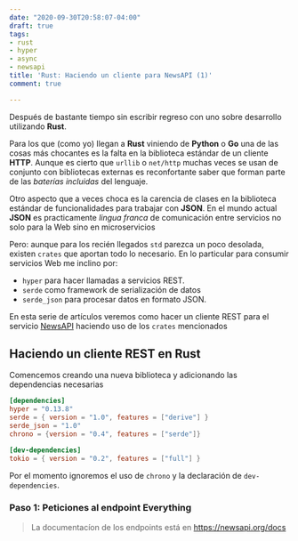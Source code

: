 ```yaml
---
date: "2020-09-30T20:58:07-04:00"
draft: true
tags:
- rust
- hyper
- async
- newsapi
title: 'Rust: Haciendo un cliente para NewsAPI (1)'
comment: true

---
```


Después de bastante tiempo sin escribir regreso con uno sobre desarrollo utilizando **Rust**.

Para los que (como yo) llegan a **Rust** viniendo de **Python** o
**Go** una de las cosas más chocantes es la falta en la biblioteca
estándar de un cliente **HTTP**. Aunque es cierto que `urllib` o
`net/http` muchas veces se usan de conjunto con bibliotecas externas
es reconfortante saber que forman parte de las *baterías incluidas*
del lenguaje.

Otro aspecto que a veces choca es la carencia de clases en la
biblioteca estándar de funcionalidades para trabajar con **JSON**. En
el mundo actual **JSON** es practicamente *lingua franca* de
comunicación entre servicios no solo para la Web sino en
microservicios

Pero: aunque para los recién llegados `std` parezca un poco desolada,
existen `crates` que aportan todo lo necesario. En lo particular para consumir servicios Web me inclino por:

- `hyper` para hacer llamadas a servicios REST.
- `serde` como framework de serialización de datos
- `serde_json` para procesar datos en formato JSON.

En esta serie de artículos veremos como hacer un cliente REST para el
servicio [NewsAPI](https://newsapi.org) haciendo uso de los `crates`
mencionados

## Haciendo un cliente REST en Rust

Comencemos creando una nueva biblioteca y adicionando las dependencias necesarias

```toml
[dependencies]
hyper = "0.13.8"
serde = { version = "1.0", features = ["derive"] }
serde_json = "1.0"
chrono = {version = "0.4", features = ["serde"]}

[dev-dependencies]
tokio = { version = "0.2", features = ["full"] }
```

Por el momento ignoremos el uso de `chrono` y la declaración de
`dev-dependencies`.


### Paso 1: Peticiones al endpoint Everything

> La documentacíon de los endpoints está en https://newsapi.org/docs


```rust
```
